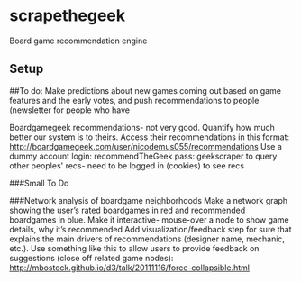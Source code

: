 scrapethegeek
=============

Board game recommendation engine

## Setup


##To do:
Make predictions about new games coming out based on game features and the early votes, and push recommendations to people
(newsletter for people who have 

Boardgamegeek recommendations- not very good.  Quantify how much better our system is to theirs.
Access their recommendations in this format:
http://boardgamegeek.com/user/nicodemus055/recommendations
Use a dummy account login: recommendTheGeek pass: geekscraper to query other peoples' recs- need to be logged in (cookies) to see recs


###Small To Do


###Network analysis of boardgame neighborhoods
Make a network graph showing the user’s rated boardgames in red and recommended boardgames in blue.  Make it interactive- mouse-over a node to show game details, why it’s recommended
Add visualization/feedback step for sure that explains the main drivers of recommendations (designer name, mechanic, etc.). Use something like this to allow users to provide feedback on suggestions (close off related game nodes): http://mbostock.github.io/d3/talk/20111116/force-collapsible.html

